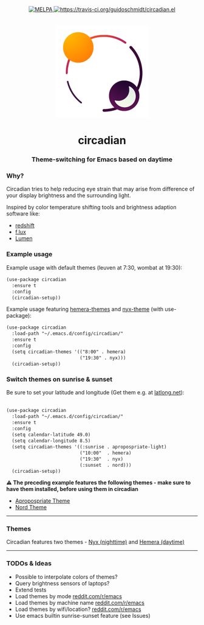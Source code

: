 <p align="center">
<a href="https://melpa.org/#/circadian" target="_blank">
  <img src="https://melpa.org/packages/circadian-badge.svg" alt="MELPA"/>
</a>
<a href="https://travis-ci.org/guidoschmidt/circadian.el" target="_blank">
  <img src="https://travis-ci.org/guidoschmidt/circadian.el.svg?branch=master"
       alt="https://travis-ci.org/guidoschmidt/circadian.el"/>
</a>
<br>
<br>
<br>
<img src="logo.png" alt="Logo"/>

<h1 align="center">circadian</h1>
<h3 align="center">Theme-switching for Emacs based on daytime</h3>
</p>

### Why?
Circadian tries to help reducing eye strain that may arise
from difference of your display brightness and the
surrounding light.

Inspired by color temperature shifting tools and brightness
adaption software like:
- [redshift](https://wiki.archlinux.org/index.php/Redshift)
- [f.lux](https://justgetflux.com/news/pages/mac/)
- [Lumen](https://github.com/anishathalye/lumen)

### Example usage
Example usage with default themes (leuven at 7:30, wombat at 19:30):
```elisp
(use-package circadian
  :ensure t
  :config
  (circadian-setup))
```

Example usage featuring [hemera-themes](https://github.com/GuidoSchmidt/emacs-hemera-theme)
and [nyx-theme](https://github.com/GuidoSchmidt/emacs-nyx-theme) (with use-package):

```elisp
(use-package circadian
  :load-path "~/.emacs.d/config/circadian/"
  :ensure t
  :config
  (setq circadian-themes '(("8:00" . hemera)
                           ("19:30" . nyx)))
  (circadian-setup))
```

### Switch themes on sunrise & sunset
Be sure to set your latitude and longitude (Get them e.g. at [latlong.net](https://www.latlong.net/)):
```elisp

(use-package circadian
  :load-path "~/.emacs.d/config/circadian/"
  :ensure t
  :config
  (setq calendar-latitude 49.0)
  (setq calendar-longitude 8.5)
  (setq circadian-themes '((:sunrise . apropospriate-light)
                           ("10:00"  . hemera)
                           ("19:30"  . nyx)
                           (:sunset  . nord)))
  (circadian-setup))
```

**:warning: The preceding example features the following themes - make sure to have them
installed, before using them in circadian**
- [Apropospriate Theme](https://github.com/waymondo/apropospriate-theme)
- [Nord Theme](https://github.com/arcticicestudio/nord-emacs)

---

### Themes
Circadian features two themes - [Nyx (nighttime)](https://github.com/GuidoSchmidt/emacs-nyx-theme)
and [Hemera (daytime)](https://github.com/GuidoSchmidt/emacs-hemera-theme)

---

### TODOs & Ideas
- Possible to interpolate colors of themes?
- Query brightness sensors of laptops?
- Extend tests
- Load themes by mode [reddit.com/r/emacs](https://www.reddit.com/r/emacs/comments/72ukrx/theme_preferences/)
- Load themes by machine name [reddit.com/r/emacs](https://www.reddit.com/r/emacs/comments/72ukrx/theme_preferences/)
- Load themes by wifi/location? [reddit.com/r/emacs](https://www.reddit.com/r/emacs/comments/72ukrx/theme_preferences/)
- Use emacs builtin sunrise-sunset feature (see Issues)
